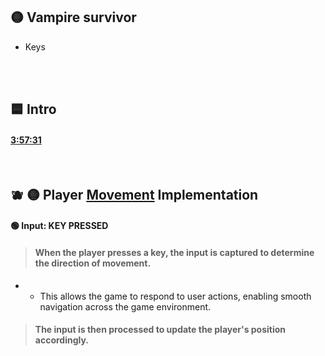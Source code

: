 ## 🟡 Vampire survivor


- Keys

<br>
<br>

## 🟦 Intro




#### [3:57:31](https://youtu.be/8OMghdHP-zs?si=5XxjZthkNMINiZY7&t=14251)

<br>



## 🫐 🟡 Player <u>Movement</u>  Implementation

#### 🟢 Input: KEY PRESSED

> #### When the player presses a key, the input is captured to determine the direction of movement.

- -  This allows the game to respond to user actions, enabling smooth navigation across the game environment.

>  #### The input is then processed to update the player's position accordingly.

<br>